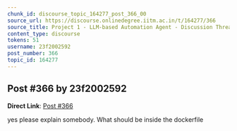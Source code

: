 ```yaml
---
chunk_id: discourse_topic_164277_post_366_00
source_url: https://discourse.onlinedegree.iitm.ac.in/t/164277/366
source_title: Project 1 - LLM-based Automation Agent - Discussion Thread [TDS Jan 2025]
content_type: discourse
tokens: 51
username: 23f2002592
post_number: 366
topic_id: 164277
---
```


## Post #366 by 23f2002592

**Direct Link**: [Post #366](https://discourse.onlinedegree.iitm.ac.in/t/164277/366)

yes please explain somebody. What should be inside the dockerfile
